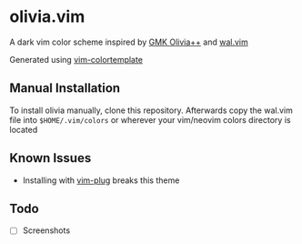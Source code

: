 # olivia.vim

A dark vim color scheme inspired by [GMK Olivia++](https://www.oliviaplus.plus/) and [wal.vim](https://github.com/dylanaraps/wal.vim)

Generated using [vim-colortemplate](https://github.com/lifepillar/vim-colortemplate)

## Manual Installation

To install olivia manually, clone this repository. Afterwards copy the wal.vim file into `$HOME/.vim/colors` or wherever your vim/neovim colors directory is located

## Known Issues
- Installing with [vim-plug](https://github.com/junegunn/vim-plug) breaks this theme

## Todo
- [ ] Screenshots
